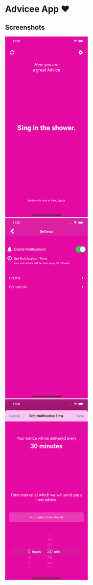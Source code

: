 # Advicee App ♥️

## Screenshots

<img src="screenshots/screenshot1.png" width="270"> <img src="screenshots/screenshot2.png" width="270">  <img src="screenshots/screenshot3.png" width="270">  